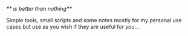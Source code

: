 _** is better than nothing**_

Simple tools, small scripts and some notes mostly for my personal use cases but
use as you wish if they are useful for you...
